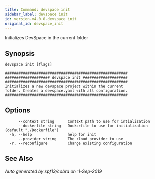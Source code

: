 ```yaml
---
title: Command: devspace init
sidebar_label: devspace init
id: version-v4.0.0-devspace_init
original_id: devspace_init
---
```



Initializes DevSpace in the current folder

## Synopsis


```
devspace init [flags]
```

```
#######################################################
#################### devspace init ####################
#######################################################
Initializes a new devspace project within the current
folder. Creates a devspace.yaml with all configuration.
#######################################################
```
## Options

```
      --context string      Context path to use for intialization
      --dockerfile string   Dockerfile to use for initialization (default "./Dockerfile")
  -h, --help                help for init
      --provider string     The cloud provider to use
  -r, --reconfigure         Change existing configuration
```

## See Also

###### Auto generated by spf13/cobra on 11-Sep-2019

